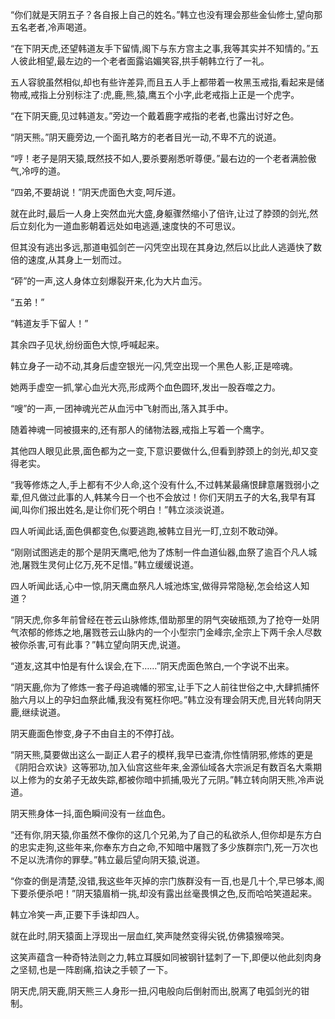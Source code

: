 
“你们就是天阴五子？各自报上自己的姓名。”韩立也没有理会那些金仙修士,望向那五名老者,冷声喝道。

“在下阴天虎,还望韩道友手下留情,阁下与东方宫主之事,我等其实并不知情的。”五人彼此相望,最左边的一个老者面露谄媚笑容,拱手朝韩立行了一礼。

五人容貌虽然相似,却也有些许差异,而且五人手上都带着一枚黑玉戒指,看起来是储物戒,戒指上分别标注了:虎,鹿,熊,猿,鹰五个小字,此老戒指上正是一个虎字。

“在下阴天鹿,见过韩道友。”旁边一个戴着鹿字戒指的老者,也露出讨好之色。

“阴天熊。”阴天鹿旁边,一个面孔略方的老者目光一动,不卑不亢的说道。

“哼！老子是阴天猿,既然技不如人,要杀要剐悉听尊便。”最右边的一个老者满脸傲气,冷哼的道。

“四弟,不要胡说！”阴天虎面色大变,呵斥道。

就在此时,最后一人身上突然血光大盛,身躯骤然缩小了倍许,让过了脖颈的剑光,然后立刻化为一道血影朝着远处如电逃遁,速度快的不可思议。

但其没有逃出多远,那道电弧剑芒一闪凭空出现在其身边,然后以比此人逃遁快了数倍的速度,从其身上一划而过。

“砰”的一声,这人身体立刻爆裂开来,化为大片血污。

“五弟！”

“韩道友手下留人！”

其余四子见状,纷纷面色大惊,呼喊起来。

韩立身子一动不动,其身后虚空银光一闪,凭空出现一个黑色人影,正是啼魂。

她两手虚空一抓,掌心血光大亮,形成两个血色圆环,发出一股吞噬之力。

“嗖”的一声,一团神魂光芒从血污中飞射而出,落入其手中。

随着神魂一同被摄来的,还有那人的储物法器,戒指上写着一个鹰字。

其他四人眼见此景,面色都为之一变,下意识要做什么,但看到脖颈上的剑光,却又变得老实。

“我等修炼之人,手上都有不少人命,这个没有什么,不过韩某最痛恨肆意屠戮弱小之辈,但凡做过此事的人,韩某今日一个也不会放过！你们天阴五子的大名,我早有耳闻,叫你们报出姓名,是让你们死个明白！”韩立淡淡说道。

四人听闻此话,面色俱都变色,似要逃跑,被韩立目光一盯,立刻不敢动弹。

“刚刚试图逃走的那个是阴天鹰吧,他为了炼制一件血道仙器,血祭了逾百个凡人城池,屠戮生灵何止亿万,死不足惜。”韩立缓缓说道。

四人听闻此话,心中一惊,阴天鹰血祭凡人城池炼宝,做得异常隐秘,怎会给这人知道？

“阴天虎,你多年前曾经在苍云山脉修炼,借助那里的阴气突破瓶颈,为了抢夺一处阴气浓郁的修炼之地,屠戮苍云山脉内的一个小型宗门金峰宗,全宗上下两千余人尽数被你杀害,可有此事？”韩立望向阴天虎,说道。

“道友,这其中怕是有什么误会,在下……”阴天虎面色煞白,一个字说不出来。

“阴天鹿,你为了修炼一套子母追魂幡的邪宝,让手下之人前往世俗之中,大肆抓捕怀胎六月以上的孕妇血祭此幡,我没有冤枉你吧。”韩立没有理会阴天虎,目光转向阴天鹿,继续说道。

阴天鹿面色惨变,身子不由自主的不停打战。

“阴天熊,莫要做出这么一副正人君子的模样,我早已查清,你性情阴邪,修炼的更是《阴阳合欢诀》这等邪功,加入仙宫这些年来,金源仙域各大宗派足有数百名大乘期以上修为的女弟子无故失踪,都被你暗中抓捕,吸光了元阴。”韩立转向阴天熊,冷声说道。

阴天熊身体一抖,面色瞬间没有一丝血色。

“还有你,阴天猿,你虽然不像你的这几个兄弟,为了自己的私欲杀人,但你却是东方白的忠实走狗,这些年来,你奉东方白之命,不知暗中屠戮了多少族群宗门,死一万次也不足以洗清你的罪孽。”韩立最后望向阴天猿,说道。

“你查的倒是清楚,没错,我这些年灭掉的宗门族群没有一百,也是几十个,早已够本,阁下要杀便杀吧！”阴天猿眉梢一挑,却没有露出丝毫畏惧之色,反而哈哈笑道起来。

韩立冷笑一声,正要下手诛却四人。

就在此时,阴天猿面上浮现出一层血红,笑声陡然变得尖锐,仿佛猿猴啼哭。

这笑声蕴含一种奇特法则之力,韩立耳膜如同被钢针猛刺了一下,即便以他此刻肉身之坚韧,也是一阵剧痛,掐诀之手顿了一下。

阴天虎,阴天鹿,阴天熊三人身形一扭,闪电般向后倒射而出,脱离了电弧剑光的钳制。